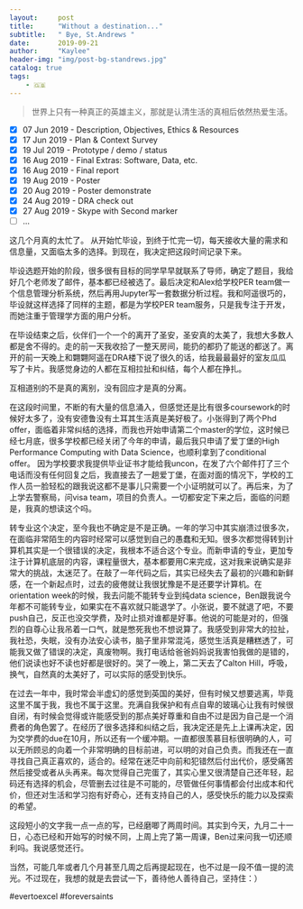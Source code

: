 ```yaml
---
layout:     post
title:      "Without a destination..."
subtitle:   " Bye, St.Andrews "
date:       2019-09-21 
author:     "Kaylee"
header-img: "img/post-bg-standrews.jpg"
catalog: true
tags:
    - 🇬🇧
---
```


> 世界上只有一种真正的英雄主义，那就是认清生活的真相后依然热爱生活。

- [x] 07 Jun 2019 - Description, Objectives, Ethics & Resources
- [x] 17 Jun 2019 - Plan & Context Survey
- [x] 19 Jul 2019 - Prototype / demo / status
- [x] 16 Aug 2019 - Final Extras: Software, Data, etc.
- [x] 16 Aug 2019 - Final report
- [x] 19 Aug 2019 - Poster
- [x] 20 Aug 2019 - Poster demonstrate
- [x] 24 Aug 2019 - DRA check out
- [x] 27 Aug 2019 - Skype with Second marker
- [ ] ...

这几个月真的太忙了。 从开始忙毕设，到终于忙完一切，每天接收大量的需求和信息量，又面临太多的选择。到现在，我决定把这段时间记录下来。

毕设选题开始的阶段，很多很有目标的同学早早就联系了导师，确定了题目，我给好几个老师发了邮件，基本都已经被选了。最后决定和Alex给学校PER team做一个信息管理分析系统，然后再用Jupyter写一套数据分析过程。我和阿遥很巧的，毕设就这样选择了同样的主题，都是为学校PER team服务，只是我专注于开发，而她注重于管理学方面的用户分析。

在毕设结束之后，伙伴们一个一个的离开了圣安，圣安真的太美了，我想大多数人都是舍不得的。走的前一天我收拾了一整天房间，能扔的都扔了能送的都送了。离开的前一天晚上和翾翾阿遥在DRA楼下说了很久的话，给我最最最好的室友瓜瓜写了卡片。我感觉身边的人都在互相拉扯和纠结，每个人都在挣扎。

互相道别的不是真的离别，没有回应才是真的分离。

在这段时间里，不断的有大量的信息涌入，但感觉还是比有很多coursework的时候好太多了，没有安德鲁没有土耳其生活真是美好极了。小张得到了两个Phd offer，面临着非常纠结的选择，而我也开始申请第二个master的学位，这时候已经七月底，很多学校都已经关闭了今年的申请，最后我只申请了爱丁堡的High Performance Computing with Data Science，也顺利拿到了conditional offer。 因为学校要求我提供毕业证书才能给我uncon，在发了六个邮件打了三个电话而没有任何回复之后，我直接去了一趟爱丁堡，在面对面的情况下，学校的工作人员一脸轻松的跟我说这都不是事儿只需要一个小证明就可以了。再后来，为了上学去警察局，问visa team，项目的负责人。一切都安定下来之后，面临的问题是，我真的想读这个吗。

转专业这个决定，至今我也不确定是不是正确。一年的学习中其实崩溃过很多次，在面临非常陌生的内容时经常可以感觉到自己的愚蠢和无知。很多次都觉得转到计算机其实是一个很错误的决定，我根本不适合这个专业。而新申请的专业，更加专注于计算机底层的内容，课程量很大，基本都要用C来完成，这对我来说确实是非常大的挑战，太迷茫了。在敲了一年代码之后，其实已经失去了最初的兴趣和新鲜感，在一个新起点时，过去的疲倦就让我很犹豫是不是还要学计算机。在orientation week的时候，我去问能不能转专业到纯data science，Ben跟我说今年都不可能转专业，如果实在不喜欢就只能退学了。小张说，要不就退了吧，不要push自己，反正也没交学费，及时止损对谁都是好事。他说的可能是对的，但强烈的自尊心让我吊着一口气，就是憋死我也不想说算了。我感受到非常大的拉扯，我社恐，失眠，没有办法安心读书，脑子里非常混沌，感觉生活真是糟糕透了，可能我又做了错误的决定，真废物啊。我打电话给爸爸妈妈说我害怕我做的是错的，他们说读也好不读也好都是很好的。哭了一晚上，第二天去了Calton Hill，呼吸，换气，自然真的太美好了，可以实际的感受到快乐。

在过去一年中，我时常会半虚幻的感觉到英国的美好，但有时候又想要逃离，毕竟这里不属于我，我也不属于这里。充满自我保护和有点自卑的玻璃心让我有时候很自闭，有时候会觉得或许能感受到的那点美好尊重和自由不过是因为自己是一个消费者的角色罢了。在经历了很多选择和纠结之后，我决定还是先上上课再决定，因为交学费的due在10月，所以还有一个缓冲期。一直都很羡慕目标很明确的人，可以无所顾忌的向着一个非常明确的目标前进，可以明的对自己负责。而我还在一直寻找自己真正喜欢的，适合的。经常在迷茫中向前和犯错然后付出代价，感受痛苦然后接受或者从头再来。每次觉得自己完蛋了，其实心里又很清楚自己还年轻，起码还有选择的机会，尽管删去过往是不可能的，尽管做任何事情都会付出成本和代价，但还对生活和学习抱有好奇心，还有支持自己的人，感受快乐的能力以及探索的希望。

这段短小的文字我一点一点的写，已经磨唧了两周时间。其实到今天，九月二十一日，心态已经和开始写的时候不同，上周上完了第一周课，Ben过来问我一切还顺利吗。我说感觉还行。

当然，可能几年或者几个月甚至几周之后再提起现在，也不过是一段不值一提的流光。不过现在，我想的就是去尝试一下，善待他人善待自己，坚持住：）

#evertoexcel 
#foreversaints